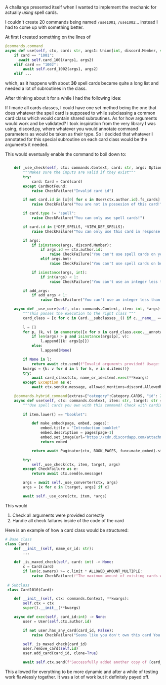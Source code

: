 A challange presented itself when I wanted to implement the mechanic for actually *using* spell cards.

I couldn't create 20 commands being named `/use1001`, `/use1002`... instead I had to come up with something better.

At first I created something on the lines of 
```py
@commands.command
async def use(self, ctx, card: str, args1: Union[int, discord.Member, str] = None, args2: Union[int, str] = None):
    if card == "1001":
      await self.card_1001(args1, args2)
    elif card == "1002":
        await self.card_1002(args1, args2)
    elif ...
```
which, as it happens with about **30** spell cards became quite a long list and needed a lot of subroutines in the class.

After thinking about it for a while I had the following idea:

If I made all cards classes, I could have one set method being the one that does whatever the spell card is supposed to while subclassing a common card class which would contain shared subroutines.
As for how arguments would work and be validated? I took inspiration from the very library I was using, discord.py, where whatever you would annotate command parameters as would be taken as their type. So I decided that whatever I annotated for this special subroutine on each card class would be the arguments it needed. 

This would eventually enable the command to boil down to:
```py

    def _use_check(self, ctx: commands.Context, card: str, args: Optional[Union[discord.Member, int, str]], add_args: Optional[int]) -> None:
        """Makes sure the inputs are valid if they exist"""
        try:
            card: Card = Card(card)
        except CardNotFound:
            raise CheckFailure("Invalid card id")

        if not card.id in [x[0] for x in User(ctx.author.id).fs_cards] and not card.id in [1036]:
            raise CheckFailure("You are not in possesion of this card!")

        if card.type != "spell":
            raise CheckFailure("You can only use spell cards!")

        if card.id in [*DEF_SPELLS, *VIEW_DEF_SPELLS]:
            raise CheckFailure("You can only use this card in response to an attack!")

        if args:
            if isinstance(args, discord.Member):
                if args.id == ctx.author.id:
                    raise CheckFailure("You can't use spell cards on yourself")
                elif args.bot:
                    raise CheckFailure("You can't use spell cards on bots")

            if isinstance(args, int):
                if int(args) < 1:
                    raise CheckFailure("You can't use an integer less than 1")

        if add_args:
            if add_args < 1:
                raise CheckFailure("You can't use an integer less than 1")

    async def _use_core(self, ctx: commands.Context, item: int, *args) -> None:
        """This passes the execution to the right class """
        card_class = [c for c in Card.__subclasses__() if c.__name__ == f"Card{item}"][0]
        
        l = []
        for p, (k, v) in enumerate([x for x in card_class.exec.__annotations__.items() if not str(x[0]) == "return"]):
            if len(args) > p and isinstance(args[p], v):
                l.append({k: args[p]})
            else:
                l.append(None)

        if None in l:
            return await ctx.send(f"Invalid arguments provided! Usage: `{self.client.command_prefix(self.client, ctx.message)[2]}use {item} " + " ".join([f"[{k}: {v.__name__}]" for k, v in card_class.exec.__annotations__.items() if not str(k) == "return"]) + "`", allowed_mentions=discord.AllowedMentions.none())
        kwargs = {k: v for d in l for k, v in d.items()}
        try:
            await card_class(ctx, name_or_id=item).exec(**kwargs)
        except Exception as e:
            await ctx.send(e.message, allowed_mentions=discord.AllowedMentions.none())

    @commands.hybrid_command(extras={"category":Category.CARDS, "id": 21}, usage="use <card_id> <required_arguments>")
    async def use(self, ctx: commands.Context, item: str, target: str = None, args: int = None):
        """Use spell cards you own with this command! Check with cardinfo what arguments are required."""
        
        if item.lower() == "booklet":

            def make_embed(page, embed, pages):
                embed.title = "Introduction booklet"
                embed.description = pages[page-1]
                embed.set_image(url="https://cdn.discordapp.com/attachments/759863805567565925/834794115148546058/image0.jpg")
                return embed

            return await Paginator(ctx, BOOK_PAGES, func=make_embed).start()

        try:
            self._use_check(ctx, item, target, args)
        except CheckFailure as e:
            return await ctx.send(e.message)

        args = await self._use_converter(ctx, args)
        args = [x for x in [target, args] if x]

        await self._use_core(ctx, item, *args)
```
This would
1) Check all arguments were provided correctly
2) Handle all check failures inside of the code of the card

Here is an example of how a card class would be structured:
```py
# Base class
class Card:
    def __init__(self, name_or_id: str):
        ...

    def _is_maxed_check(self, card: int) -> None:
        c = Card(card)
        if len(c.owners) >= c.limit * ALLOWED_AMOUNT_MULTIPLE:
            raise CheckFailure(f"The maximum amount of existing cards with id {card} is reached!")
            
 # Subclass
 class Card1010(Card):

    def __init__(self, ctx: commands.Context, **kwargs):
        self.ctx = ctx
        super().__init__(**kwargs)

    async def exec(self, card_id:int) -> None:
        user = User(self.ctx.author.id)

        if not user.has_any_card(card_id, False):
            raise CheckFailure("Seems like you don't own this card You already need to own a (non-fake) copy of the card you want to duplicate")

        self._is_maxed_check(card_id)
        user.remove_card(self.id)
        user.add_card(card_id, clone=True)

        await self.ctx.send(f"Successfully added another copy of {card_id} to your book!") 
 ```
 This allowed for everything to be more dynamic and after a while of testing work flawlessly together. It was a lot of work but it definitely payed off.
